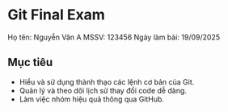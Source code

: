 # Git Final Exam
Họ tên: Nguyễn Văn A
MSSV: 123456
Ngày làm bài: 19/09/2025

## Mục tiêu
- Hiểu và sử dụng thành thạo các lệnh cơ bản của Git.
- Quản lý và theo dõi lịch sử thay đổi code dễ dàng.
- Làm việc nhóm hiệu quả thông qua GitHub.

